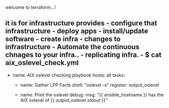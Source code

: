 welcome to terraform...!

it is for infrastructure provides
    - configure that infrastructure
    - deploy apps
    - install/update software
    - create infra
    - changes to infrastructure
    - Automate the continuous chnages to your infra..
    - replicating infra.
    -
    $ cat aix_oslevel_check.yml
---

- name: AIX oslevel checking playbook 
  hosts: all 
  tasks:

  - name: Gather LPP Facts 
    shell: "oslevel -s"
    register: output_oslevel

  - name: Print the oslevel
    debug:
      msg: "{{ ansible_hostname }} has the AIX oslevel of {{ output_oslevel.stdout }}"